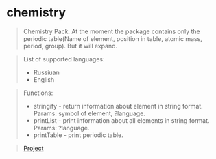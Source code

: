 
# chemistry

> Chemistry Pack.
> At the moment the package contains only the periodic table(Name of element, position in table, atomic mass, period, group).
> But it will expand.

> List of supported languages:
>* Russiuan
>* English

> Functions:
>* stringify - return information about element in string format. Params: symbol of element, ?language.
>* printList  - print information about all elements in string format. Params: ?language.
>* printTable  - print periodic table.

>[Project](https://github.com/BernatskyPavel/chemistry)
